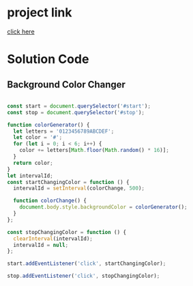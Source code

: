 # project link

[click here](https://stackblitz.com/edit/vitejs-vite-gqx2j7jg?file=index.html)

# Solution Code

## Background Color Changer

```JavaScript

const start = document.querySelector('#start');
const stop = document.querySelector('#stop');

function colorGenerator() {
  let letters = '0123456789ABCDEF';
  let color = '#';
  for (let i = 0; i < 6; i++) {
    color += letters[Math.floor(Math.random() * 16)];
  }
  return color;
}
let intervalId;
const startChangingColor = function () {
  intervalId = setInterval(colorChange, 500);

  function colorChange() {
    document.body.style.backgroundColor = colorGenerator();
  }
};

const stopChangingColor = function () {
  clearInterval(intervalId);
  intervalId = null;
};

start.addEventListener('click', startChangingColor);

stop.addEventListener('click', stopChangingColor);

```
